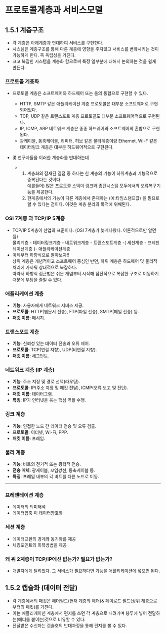 # 프로토콜계층과 서비스모델

## 1.5.1 계층구조
- 각 계층은 아래계층과 연대하여 서비스를 구현한다.
- 시스템은 계층구조를 통해 다른 계층에 영향을 주지않고 서비스를 변화시키는 것이 가능하게 한다. 즉 독립성을 가진다.
- 크고 복잡한 시스템을 계층화 함으로써 특정 일부분에 대해서 논의하는 것을 쉽게 만든다.

### 프로토콜 계층화
- 프로토콜 계층은 소프트웨어와 하드웨어 또는 둘의 통합으로 구현할 수 있다.
  - HTTP, SMTP 같은 애플리케이션 계층 프로토콜은 대부분 소프트웨어로 구현되어있다.
  - TCP, UDP 같은 트랜스포트 계층 프로토콜도 대부분 소프트웨어적으로 구현된다.
  - IP, ICMP, ARP 네트워크 계층은 종종 하드웨어와 소프트웨어의 혼합으로 구현된다.
  -  광케이블, 동축케이블, 리피터, 허브 같은 물리계층이랑 Ethernet, Wi-F 같은  데이터링크 계층은 대부분 하드웨어적으로 구현된다.

- 몇 연구자들을 이러한 계층화를 반대하는데
  - 1. 계층화의 잠재된 결점 중 하나는 한 계층의 기능이 하위계층과 기능적으로 중복된다는 것이다  
       예를들어) 많은 프로토콜 스택이 링크와 종단시스템 모두에서의 오류복구기능을 제공한다.  
    2. 한계층에서의 기능이 다른 계층에서 존재하는 (예:타임스탬프값) 을 필요로 할 수 있다는 점이다. 이것은 계층 분리의 목적에 위배된다.  

### OSI 7계층 과 TCP/IP 5계층
- TCP/IP 5계층이 산업의 표준이다.  (OSI 7계층가 늦게나왔다. 이론적으로만 알면됨)    
 물리계층 - 데이터링크계층 - 네트워크계층 - 트랜스포트계층 -( 세션계층 - 프레젠테이션계층 )- 애플리케이션계층  
- 이제부터 하향식으로 알아보자!!  
  상위 계층은 개념적이고 소프트웨어 중심인 반면, 하위 계층은 하드웨어 및 물리적 처리에 가까워 상대적으로 복잡하다.  
  따라서 하향식 접근법은 쉬운 개념부터 시작해 점진적으로 복잡한 구조로 이동하기 때문에 부담을 줄일 수 있다.  

### 애플리케이션 계층  
- **기능**: 사용자에게 네트워크 서비스 제공.  
- **프로토콜**: HTTP(웹문서 전송), FTP(파일 전송), SMTP(메일 전송) 등.  
- **패킷 이름**: 메시지.  


### 트랜스포트 계층  
- **기능**: 신뢰성 있는 데이터 전송과 오류 제어.  
- **프로토콜**: TCP(연결 지향), UDP(비연결 지향).  
- **패킷 이름**: 세그먼트.  


### 네트워크 계층 (IP 계층)  
- **기능**: 주소 지정 및 경로 선택(라우팅).  
- **프로토콜**: IP(주소 지정 및 패킷 전달), ICMP(오류 보고 및 진단).  
- **패킷 이름**: 데이터그램.  
- **특징**: IP가 인터넷을 묶는 핵심 역할 수행.  

### 링크 계층  
- **기능**: 인접한 노드 간 데이터 전송 및 오류 검출.  
- **프로토콜**: 이더넷, Wi-Fi, PPP.  
- **패킷 이름**: 프레임.  

### 물리 계층  
- **기능**: 비트의 전기적 또는 광학적 전송.  
- **전송 매체**: 광케이블, 꼬임쌍선, 동축케이블 등.  
- **특징**: 프레임 내부의 각 비트를 다른 노드로 이동.

---

### 프레젠테이션 계층
- 데이터의 의미해석
- 데이터압축 미 데이터암호화

### 세션 계층
- 데이터교환의 경계와 동기화를 제공
- 체킹포인트와 회복방법을 제공

### 왜 위 2계층이 TCP/IP에선 없는가? 필요가 없는가?
- 개발자에게 달려있다. 그 서비스가 필요하다면 기능을 애플리케이션에 넣으면 된다.

## 1.5.2 캡슐화 (데이터 전달)
- 각 계층에서의 패킷은 헤더필드(현재 계층의 헤더)& 페이로드 필드(상위 계층으로부터의 패킷)를 가진다.
- 이는 애플리케이션 계층에서 편지를 쓰면 각 계층으로 내려가며 봉투에 넣어 전달하는(헤더를 붙이는)것으로 비유할 수 있다.
- 전달받은 수신자는 캡슐호의 반대과정을 통해 편지를 볼 수 있다.
